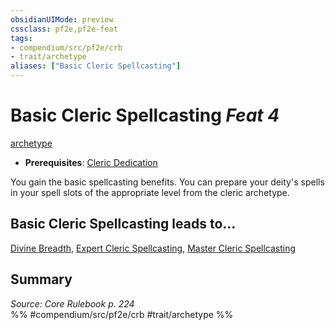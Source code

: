 ```yaml
---
obsidianUIMode: preview
cssclass: pf2e,pf2e-feat
tags:
- compendium/src/pf2e/crb
- trait/archetype
aliases: ["Basic Cleric Spellcasting"]
---
```

# Basic Cleric Spellcasting  *Feat 4*  
[archetype](rules/traits/archetype.md)  

- **Prerequisites**: [Cleric Dedication](compendium/feats/cleric-dedication.md)

You gain the basic spellcasting benefits. You can prepare your deity's spells in your spell slots of the appropriate level from the cleric archetype.

## Basic Cleric Spellcasting leads to...

[Divine Breadth](compendium/feats/divine-breadth.md), [Expert Cleric Spellcasting](compendium/feats/expert-cleric-spellcasting.md), [Master Cleric Spellcasting](compendium/feats/master-cleric-spellcasting.md)

## Summary

*Source: Core Rulebook p. 224*  
%% #compendium/src/pf2e/crb #trait/archetype %%